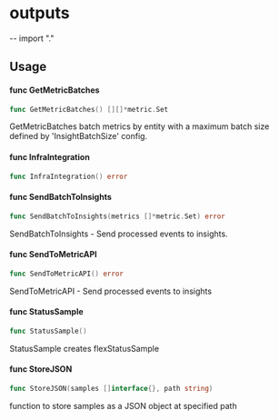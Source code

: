 # outputs
--
    import "."


## Usage

#### func  GetMetricBatches

```go
func GetMetricBatches() [][]*metric.Set
```
GetMetricBatches batch metrics by entity with a maximum batch size defined by
'InsightBatchSize' config.

#### func  InfraIntegration

```go
func InfraIntegration() error
```

#### func  SendBatchToInsights

```go
func SendBatchToInsights(metrics []*metric.Set) error
```
SendBatchToInsights - Send processed events to insights.

#### func  SendToMetricAPI

```go
func SendToMetricAPI() error
```
SendToMetricAPI - Send processed events to insights

#### func  StatusSample

```go
func StatusSample()
```
StatusSample creates flexStatusSample

#### func  StoreJSON

```go
func StoreJSON(samples []interface{}, path string)
```
function to store samples as a JSON object at specified path
